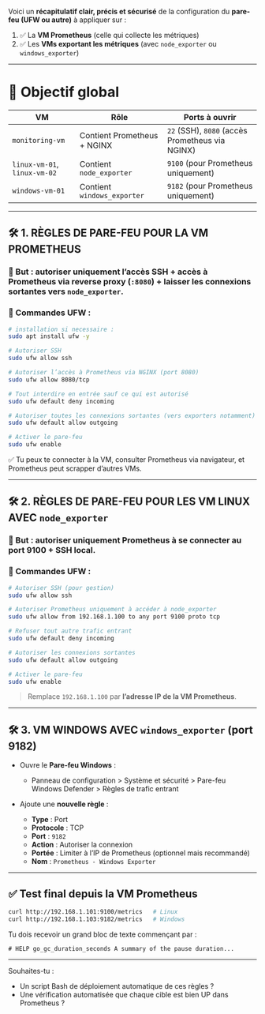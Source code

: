 Voici un **récapitulatif clair, précis et sécurisé** de la configuration du **pare-feu (UFW ou autre)** à appliquer sur :

1. ✅ La **VM Prometheus** (celle qui collecte les métriques)
2. ✅ Les **VMs exportant les métriques** (avec `node_exporter` ou `windows_exporter`)

---

# 🧠 Objectif global

| VM                           | Rôle                        | Ports à ouvrir                                  |
| ---------------------------- | --------------------------- | ----------------------------------------------- |
| `monitoring-vm`              | Contient Prometheus + NGINX | `22` (SSH), `8080` (accès Prometheus via NGINX) |
| `linux-vm-01`, `linux-vm-02` | Contient `node_exporter`    | `9100` (pour Prometheus uniquement)             |
| `windows-vm-01`              | Contient `windows_exporter` | `9182` (pour Prometheus uniquement)             |

---

## 🛠️ 1. RÈGLES DE PARE-FEU POUR LA VM PROMETHEUS

### 🎯 But : autoriser uniquement l’accès SSH + accès à Prometheus via reverse proxy (`:8080`) + laisser les connexions sortantes vers `node_exporter`.

### 🔧 Commandes UFW :


```bash
# installation si necessaire : 
sudo apt install ufw -y

# Autoriser SSH
sudo ufw allow ssh

# Autoriser l’accès à Prometheus via NGINX (port 8080)
sudo ufw allow 8080/tcp

# Tout interdire en entrée sauf ce qui est autorisé
sudo ufw default deny incoming

# Autoriser toutes les connexions sortantes (vers exporters notamment)
sudo ufw default allow outgoing

# Activer le pare-feu
sudo ufw enable
```

✅ Tu peux te connecter à la VM, consulter Prometheus via navigateur, et Prometheus peut scrapper d’autres VMs.

---

## 🛠️ 2. RÈGLES DE PARE-FEU POUR LES VM LINUX AVEC `node_exporter`

### 🎯 But : autoriser **uniquement Prometheus** à se connecter au port 9100 + SSH local.

### 🔧 Commandes UFW :

```bash
# Autoriser SSH (pour gestion)
sudo ufw allow ssh

# Autoriser Prometheus uniquement à accéder à node_exporter
sudo ufw allow from 192.168.1.100 to any port 9100 proto tcp

# Refuser tout autre trafic entrant
sudo ufw default deny incoming

# Autoriser les connexions sortantes
sudo ufw default allow outgoing

# Activer le pare-feu
sudo ufw enable
```

> Remplace `192.168.1.100` par **l’adresse IP de la VM Prometheus**.

---

## 🛠️ 3. VM WINDOWS AVEC `windows_exporter` (port 9182)

* Ouvre le **Pare-feu Windows** :

  * Panneau de configuration > Système et sécurité > Pare-feu Windows Defender > Règles de trafic entrant
* Ajoute une **nouvelle règle** :

  * **Type** : Port
  * **Protocole** : TCP
  * **Port** : `9182`
  * **Action** : Autoriser la connexion
  * **Portée** : Limiter à l’IP de Prometheus (optionnel mais recommandé)
  * **Nom** : `Prometheus - Windows Exporter`

---

## ✅ Test final depuis la VM Prometheus

```bash
curl http://192.168.1.101:9100/metrics   # Linux
curl http://192.168.1.103:9182/metrics   # Windows
```

Tu dois recevoir un grand bloc de texte commençant par :

```
# HELP go_gc_duration_seconds A summary of the pause duration...
```

---

Souhaites-tu :

* Un script Bash de déploiement automatique de ces règles ?
* Une vérification automatisée que chaque cible est bien UP dans Prometheus ?
